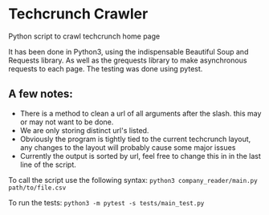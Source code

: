 # Techcrunch Crawler

Python script to crawl techcrunch home page

It has been done in Python3, using the indispensable Beautiful Soup and Requests library.
As well as the grequests library to make asynchronous requests to each page.
The testing was done using pytest.

## A few notes:
- There is a method to clean a url of all arguments after the slash. this may or may not want to be done.
- We are only storing distinct url's listed.
- Obviously the program is tightly tied to the current techcrunch layout, any changes to the layout will probably cause some major issues
- Currently the output is sorted by url, feel free to change this in in the last line of the script.

To call the script use the following syntax:
`python3 company_reader/main.py path/to/file.csv`

To run the tests:
`python3 -m pytest -s tests/main_test.py`
